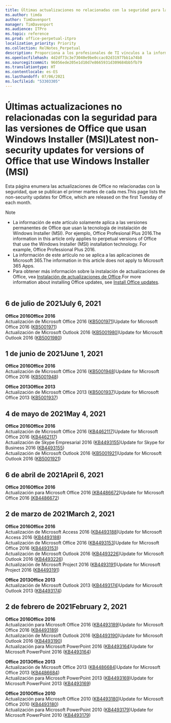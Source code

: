 ```yaml
---
title: Últimas actualizaciones no relacionadas con la seguridad para las versiones de Office que usan Windows Installer (MSI)
ms.author: timda
author: TimDavenport
manager: TimDavenport
ms.audience: ITPro
ms.topic: reference
ms.prod: office-perpetual-itpro
localization_priority: Priority
ms.collection: RelNotes_Perpetual
description: Proporciona a los profesionales de TI vínculos a la información de las últimas actualizaciones no relacionadas con la seguridad de las versiones perpetuas de Office 2016, Office 2013 y Office 2010.
ms.openlocfilehash: 4d2df73c3e73040e9be0ccac02d31977bb1a74b8
ms.sourcegitcommit: 96056ede205e1d10d7e8665931d309684bb5fb79
ms.translationtype: HT
ms.contentlocale: es-ES
ms.lasthandoff: 07/06/2021
ms.locfileid: "53303305"
---
```

# <a name="latest-non-security-updates-for-versions-of-office-that-use-windows-installer-msi"></a><span data-ttu-id="55802-103">Últimas actualizaciones no relacionadas con la seguridad para las versiones de Office que usan Windows Installer (MSI)</span><span class="sxs-lookup"><span data-stu-id="55802-103">Latest non-security updates for versions of Office that use Windows Installer (MSI)</span></span>

<span data-ttu-id="55802-104">Esta página enumera las actualizaciones de Office no relacionadas con la seguridad, que se publican el primer martes de cada mes.</span><span class="sxs-lookup"><span data-stu-id="55802-104">This page lists the non-security updates for Office, which are released on the first Tuesday of each month.</span></span>

> [!NOTE]
> - <span data-ttu-id="55802-p101">La información de este artículo solamente aplica a las versiones permanentes de Office que usan la tecnología de instalación de Windows Installer (MSI). Por ejemplo, Office Profesional Plus 2016.</span><span class="sxs-lookup"><span data-stu-id="55802-p101">The information in this article only applies to perpetual versions of Office that use the Windows Installer (MSI) installation technology. For example, Office Professional Plus 2016.</span></span>
> - <span data-ttu-id="55802-107">La información de este artículo no se aplica a las aplicaciones de Microsoft 365.</span><span class="sxs-lookup"><span data-stu-id="55802-107">The information in this article does not apply to Microsoft 365 Apps.</span></span>
> - <span data-ttu-id="55802-108">Para obtener más información sobre la instalación de actualizaciones de Office, vea [Instalación de actualizaciones de Office](https://support.office.com/article/2ab296f3-7f03-43a2-8e50-46de917611c5).</span><span class="sxs-lookup"><span data-stu-id="55802-108">For more information about installing Office updates, see [Install Office updates](https://support.office.com/article/2ab296f3-7f03-43a2-8e50-46de917611c5).</span></span>
<br/><br/>

## <a name="july-6-2021"></a><span data-ttu-id="55802-109">6 de julio de 2021</span><span class="sxs-lookup"><span data-stu-id="55802-109">July 6, 2021</span></span>
<span data-ttu-id="55802-110">**Office 2016**</span><span class="sxs-lookup"><span data-stu-id="55802-110">**Office 2016**</span></span><br/>
<span data-ttu-id="55802-111">Actualización de Microsoft Office 2016 ([KB5001971](https://support.microsoft.com/help/5001971))</span><span class="sxs-lookup"><span data-stu-id="55802-111">Update for Microsoft Office 2016 ([KB5001971](https://support.microsoft.com/help/5001971))</span></span> </br>
<span data-ttu-id="55802-112">Actualización de Microsoft Outlook 2016 ([KB5001980](https://support.microsoft.com/help/5001980))</span><span class="sxs-lookup"><span data-stu-id="55802-112">Update for Microsoft Outlook 2016 ([KB5001980](https://support.microsoft.com/help/5001980))</span></span> </br>

## <a name="june-1-2021"></a><span data-ttu-id="55802-113">1 de junio de 2021</span><span class="sxs-lookup"><span data-stu-id="55802-113">June 1, 2021</span></span>
<span data-ttu-id="55802-114">**Office 2016**</span><span class="sxs-lookup"><span data-stu-id="55802-114">**Office 2016**</span></span><br/>
<span data-ttu-id="55802-115">Actualización de Microsoft Office 2016 ([KB5001948](https://support.microsoft.com/help/5001948))</span><span class="sxs-lookup"><span data-stu-id="55802-115">Update for Microsoft Office 2016 ([KB5001948](https://support.microsoft.com/help/5001948))</span></span> </br> 

<span data-ttu-id="55802-116">**Office 2013**</span><span class="sxs-lookup"><span data-stu-id="55802-116">**Office 2013**</span></span><br/>
<span data-ttu-id="55802-117">Actualización de Microsoft Office 2013 ([KB5001937](https://support.microsoft.com/help/5001937))</span><span class="sxs-lookup"><span data-stu-id="55802-117">Update for Microsoft Office 2013 ([KB5001937](https://support.microsoft.com/help/5001937))</span></span> </br> 

## <a name="may-4-2021"></a><span data-ttu-id="55802-118">4 de mayo de 2021</span><span class="sxs-lookup"><span data-stu-id="55802-118">May 4, 2021</span></span>
<span data-ttu-id="55802-119">**Office 2016**</span><span class="sxs-lookup"><span data-stu-id="55802-119">**Office 2016**</span></span><br/>
<span data-ttu-id="55802-120">Actualización de Microsoft Office 2016 ([KB4462117](https://support.microsoft.com/help/4462117))</span><span class="sxs-lookup"><span data-stu-id="55802-120">Update for Microsoft Office 2016 ([KB4462117](https://support.microsoft.com/help/4462117))</span></span> </br> <span data-ttu-id="55802-121">Actualización de Skype Empresarial 2016 ([KB4493155](https://support.microsoft.com/help/4493155))</span><span class="sxs-lookup"><span data-stu-id="55802-121">Update for Skype for Business 2016 ([KB4493155](https://support.microsoft.com/help/4493155))</span></span> </br> <span data-ttu-id="55802-122">Actualización de Microsoft Outlook 2016 ([KB5001921](https://support.microsoft.com/help/5001921))</span><span class="sxs-lookup"><span data-stu-id="55802-122">Update for Microsoft Outlook 2016 ([KB5001921](https://support.microsoft.com/help/5001921))</span></span> </br> 

## <a name="april-6-2021"></a><span data-ttu-id="55802-123">6 de abril de 2021</span><span class="sxs-lookup"><span data-stu-id="55802-123">April 6, 2021</span></span>
<span data-ttu-id="55802-124">**Office 2016**</span><span class="sxs-lookup"><span data-stu-id="55802-124">**Office 2016**</span></span><br/>
<span data-ttu-id="55802-125">Actualización para Microsoft Office 2016 [(KB4486672](https://support.microsoft.com/help/4486672))</span><span class="sxs-lookup"><span data-stu-id="55802-125">Update for Microsoft Office 2016 [(KB4486672](https://support.microsoft.com/help/4486672))</span></span> </br> 

## <a name="march-2-2021"></a><span data-ttu-id="55802-126">2 de marzo de 2021</span><span class="sxs-lookup"><span data-stu-id="55802-126">March 2, 2021</span></span>
<span data-ttu-id="55802-127">**Office 2016**</span><span class="sxs-lookup"><span data-stu-id="55802-127">**Office 2016**</span></span><br/>
<span data-ttu-id="55802-128">Actualización de Microsoft Access 2016 ([KB4493188](https://support.microsoft.com/help/4493188))</span><span class="sxs-lookup"><span data-stu-id="55802-128">Update for Microsoft Access 2016 ([KB4493188](https://support.microsoft.com/help/4493188))</span></span> </br> <span data-ttu-id="55802-129">Actualización de Microsoft Office 2016 ([KB4493153](https://support.microsoft.com/help/4493153))</span><span class="sxs-lookup"><span data-stu-id="55802-129">Update for Microsoft Office 2016 ([KB4493153](https://support.microsoft.com/help/4493153))</span></span> </br> <span data-ttu-id="55802-130">Actualización de Microsoft Outlook 2016 ([KB4493226](https://support.microsoft.com/help/4493226))</span><span class="sxs-lookup"><span data-stu-id="55802-130">Update for Microsoft Outlook 2016 ([KB4493226](https://support.microsoft.com/help/4493226))</span></span> </br> <span data-ttu-id="55802-131">Actualización de Microsoft Project 2016 ([KB4493191](https://support.microsoft.com/help/4493191))</span><span class="sxs-lookup"><span data-stu-id="55802-131">Update for Microsoft Project 2016 ([KB4493191](https://support.microsoft.com/help/4493191))</span></span> </br> 


<span data-ttu-id="55802-132">**Office 2013**</span><span class="sxs-lookup"><span data-stu-id="55802-132">**Office 2013**</span></span><br/>
<span data-ttu-id="55802-133">Actualización de Microsoft Outlook 2013 ([KB4493174](https://support.microsoft.com/help/4493174))</span><span class="sxs-lookup"><span data-stu-id="55802-133">Update for Microsoft Outlook 2013 ([KB4493174](https://support.microsoft.com/help/4493174))</span></span> </br> 


## <a name="february-2-2021"></a><span data-ttu-id="55802-134">2 de febrero de 2021</span><span class="sxs-lookup"><span data-stu-id="55802-134">February 2, 2021</span></span>
<span data-ttu-id="55802-135">**Office 2016**</span><span class="sxs-lookup"><span data-stu-id="55802-135">**Office 2016**</span></span><br/>
<span data-ttu-id="55802-136">Actualización para Microsoft Office 2016 ([KB4493189](https://support.microsoft.com/help/4493189))</span><span class="sxs-lookup"><span data-stu-id="55802-136">Update for Microsoft Office 2016 ([KB4493189](https://support.microsoft.com/help/4493189))</span></span> </br> <span data-ttu-id="55802-137">Actualización de Microsoft Outlook 2016 ([KB4493190](https://support.microsoft.com/help/4493190))</span><span class="sxs-lookup"><span data-stu-id="55802-137">Update for Microsoft Outlook 2016 ([KB4493190](https://support.microsoft.com/help/4493190))</span></span> </br> <span data-ttu-id="55802-138">Actualización para Microsoft PowerPoint 2016 ([KB4493164](https://support.microsoft.com/help/4493164))</span><span class="sxs-lookup"><span data-stu-id="55802-138">Update for Microsoft PowerPoint 2016 ([KB4493164](https://support.microsoft.com/help/4493164))</span></span> </br> 

<span data-ttu-id="55802-139">**Office 2013**</span><span class="sxs-lookup"><span data-stu-id="55802-139">**Office 2013**</span></span><br/>
<span data-ttu-id="55802-140">Actualización de Microsoft Office 2013 ([KB4486684](https://support.microsoft.com/help/4486684))</span><span class="sxs-lookup"><span data-stu-id="55802-140">Update for Microsoft Office 2013 ([KB4486684](https://support.microsoft.com/help/4486684))</span></span> </br>
<span data-ttu-id="55802-141">Actualización para Microsoft PowerPoint 2013 ([KB4493169](https://support.microsoft.com/help/4493169))</span><span class="sxs-lookup"><span data-stu-id="55802-141">Update for Microsoft PowerPoint 2013 ([KB4493169](https://support.microsoft.com/help/4493169))</span></span> </br>

<span data-ttu-id="55802-142">**Office 2010**</span><span class="sxs-lookup"><span data-stu-id="55802-142">**Office 2010**</span></span><br/>
<span data-ttu-id="55802-143">Actualización para Microsoft Office 2010 ([KB4493180](https://support.microsoft.com/help/4493180))</span><span class="sxs-lookup"><span data-stu-id="55802-143">Update for Microsoft Office 2010 ([KB4493180](https://support.microsoft.com/help/4493180))</span></span> </br>
<span data-ttu-id="55802-144">Actualización para Microsoft PowerPoint 2010 ([KB4493179](https://support.microsoft.com/help/4493179))</span><span class="sxs-lookup"><span data-stu-id="55802-144">Update for Microsoft PowerPoint 2010 ([KB4493179](https://support.microsoft.com/help/4493179))</span></span></br>


</br>